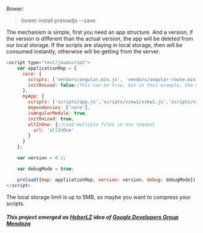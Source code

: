 Bower: 
> bower install preloadjs --save

The mechanism is simple, first you need an app structure. And a version, if the version is different than the actual version, the app will be deleted from our local storage. If the scripts are staying in local storage, then will be consumed instantly, otherwise will be getting from the server.

```javascript
<script type="text/javascript">
    var applicationMap = {
      core: {
        scripts: ['vendors/angular.min.js', 'vendors/angular-route.min.js'],
        initOnLoad: false//This can be true, but in this example, the module 'myApp' will call the module 'core', because is a dependency
      },
      myApp: {
        scripts: ['scripts/app.js','scripts/view1/view1.js','scripts/view2/view2.js', 'components/version/version.js', 'components/version/version-directive.js', 'components/version/interpolate-filter.js'],
        dependencies: ['core'],
        isAngularModule: true,
        initOnLoad: true,
        allInOne: {//Load multiple files in one request
          url: 'allInOne'
        }
      }
    };

    var version = 0.1;

    var debugMode = true;

    preload({map: applicationMap, version: version, debug: debugMode});
</script>
```

The local storage limit is up to 5MB, so maybe you want to compress your scripts.


##### This project emerged as [HeberLZ](https://github.com/HeberLZ) idea of [Google Developers Group Mendoza](https://www.facebook.com/GDGMendoza)